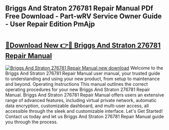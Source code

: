## Briggs And Straton 276781 Repair Manual PDf Free Download - Part-wRV Service Owner Guide - User Repair Edition PmAjp

# <h2><a href="http://bc80653.oget.top/?id=Briggs+And+Straton+276781+Repair+Manual">🔗Download New 👉🔴 Briggs And Straton 276781 Repair Manual</a></h2>

[![Briggs And Straton 276781 Repair Manual new download](https://i.imgur.com/5g1atiW.png)](http://bc80653.oget.top/?id=Briggs+And+Straton+276781+Repair+Manual)
Welcome to the Briggs And Straton 276781 Repair Manual user manual, your trusted guide to understanding and using your new product, from setup to maintenance and beyond. Operating Instructions This manual outlines the correct operating procedures for your new Briggs And Straton 276781 Repair Manual. Briggs And Straton 276781 Repair Manual offers users an extensive range of advanced features, including virtual private network, automatic data encryption, customizable dashboard, and multi-user access, all accessible through the sleek and customizable interface. Let's Get Started! Contact us today and let us Briggs And Straton 276781 Repair Manual guide you through the process.
